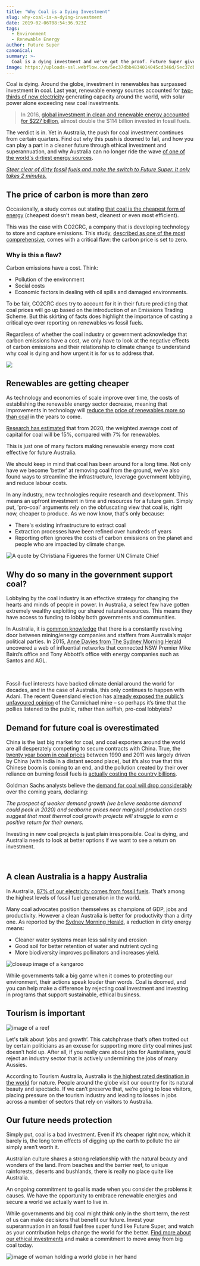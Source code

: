 ```yaml
---
title: "Why Coal is a Dying Investment"
slug: why-coal-is-a-dying-investment
date: 2019-02-06T08:54:36.923Z
tags: 
  - Environment
  - Renewable Energy
author: Future Super
canonical: 
summary: >-
  Coal is a dying investment and we've got the proof. Future Super gives the full story on why Australians are steering clear from fossil fuel investments. 
image: https://uploads-ssl.webflow.com/5ec37dbb4834014045cd346d/5ec37dbc48340154b0cd3d29_Blog%20-%20main%20images%20_2.0.png
---
```


Coal is dying. Around the globe, investment in renewables has surpassed investment in coal. Last year, renewable energy sources accounted for [two-thirds of new electricity](http://www.theaustralian.com.au/news/nation/solar-exceeds-new-investment-in-coal/news-story/cdde93d6c7e6a5645f9a69d25c0485d2) generating capacity around the world, with solar power alone exceeding new coal investments.

> In 2016, [global investment in clean and renewable energy accounted for $227 billion](https://www.ft.com/content/702822b6-46f0-11e7-8d27-59b4dd6296b8), almost double the $114 billion invested in fossil fuels.

The verdict is in. Yet in Australia, the push for coal investment continues from certain quarters. Find out why this push is doomed to fail, and how you can play a part in a cleaner future through ethical investment and superannuation, and why Australia can no longer ride the wave [of one of the world's dirtiest energy sources](http://www.iea.org/bookshop/735-Medium-Term_Coal_Market_Report_2016).

[_Steer clear of dirty fossil fuels and make the switch to Future Super. It only takes 2 minutes._](https://join.myfuturesuper.com.au/)

The price of carbon is more than zero
-------------------------------------

Occasionally, a study comes out stating [that coal is the cheapest form of energy](http://old.co2crc.com.au/dls/brochures/LCOE_Executive_Summary.pdf) (cheapest doesn't mean best, cleanest or even most efficient).

This was the case with CO2CRC, a company that is developing technology to store and capture emissions. This study, [described as one of the most comprehensive](http://www.abc.net.au/triplej/programs/hack/coal-versus-renewables-what-you-need-to-know/8269964), comes with a critical flaw: the carbon price is set to zero.

### Why is this a flaw?

Carbon emissions have a cost. Think:

*   Pollution of the environment
*   Social costs
*   Economic factors in dealing with oil spills and damaged environments.

To be fair, CO2CRC does try to account for it in their future predicting that coal prices will go up based on the introduction of an Emissions Trading Scheme. But this skirting of facts does highlight the importance of casting a critical eye over reporting on renewables vs fossil fuels.

Regardless of whether the coal industry or government acknowledge that carbon emissions have a cost, we only have to look at the negative effects of carbon emissions and their relationship to climate change to understand why coal is dying and how urgent it is for us to address that.

![](https://lh4.googleusercontent.com/4w-3OSl7CPgD2i75AuEItzDBocSXncw1rmSIzmsLIZy-TpMqZzx4cfxXRA9C2Bx3xP8PqNZGPoOfrri-4z64DitgTjCen034xDnK7kABVQus9VjsOJPo0xKzPd4l_sl1FqPAWESV)

Renewables are getting cheaper
------------------------------

As technology and economies of scale improve over time, the costs of establishing the renewable energy sector decrease, meaning that improvements in technology will [reduce the price of renewables more so than coal](https://theconversation.com/renewables-will-be-cheaper-than-coal-in-the-future-here-are-the-numbers-84433) in the years to come.

[Research has estimated](https://www.environment.gov.au/system/files/resources/1d6b0464-6162-4223-ac08-3395a6b1c7fa/files/emissions-mitigation-policies.pdf) that from 2020, the weighted average cost of capital for coal will be 15%, compared with 7% for renewables.

This is just one of many factors making renewable energy more cost effective for future Australia.

We should keep in mind that coal has been around for a long time. Not only have we become 'better’ at removing coal from the ground, we’ve also found ways to streamline the infrastructure, leverage government lobbying, and reduce labour costs.

In any industry, new technologies require research and development. This means an upfront investment in time and resources for a future gain. Simply put, 'pro-coal’ arguments rely on the obfuscating view that coal is, right now, cheaper to produce. As we now know, that's only because:

*   There's existing infrastructure to extract coal
*   Extraction processes have been refined over hundreds of years
*   Reporting often ignores the costs of carbon emissions on the planet and people who are impacted by climate change.

![A quote by Christiana Figueres the former UN Climate Chief](https://lh6.googleusercontent.com/PFK9vb5pC8HEtyafRUUADMXITK9PVNSMxiUqw_eylOx1lazTMVIHM97FmfmEvFT61Dn9b4tg9rxVDc9DUJM1CGjucr2C0wy9BT1iC3JaW7mck-vPmOygILEukyLT1w_wEgFuY3qR)

Why do so many in the government support coal?
----------------------------------------------

Lobbying by the coal industry is an effective strategy for changing the hearts and minds of people in power. In Australia, a select few have gotten extremely wealthy exploiting our shared natural resources. This means they have access to funding to lobby both governments and communities.

In Australia, it is [common knowledge](https://theconversation.com/the-fossil-fuelled-political-economy-of-australian-elections-61394) that there is a constantly revolving door between mining/energy companies and staffers from Australia’s major political parties. In 2015, [Anne Davies from The Sydney Morning Herald](http://www.smh.com.au/nsw/csg-industry-hires-wellconnected-staffers-20150515-gh2rg3.html) uncovered a web of influential networks that connected NSW Premier Mike Baird’s office and Tony Abbott’s office with energy companies such as Santos and AGL.

 

Fossil-fuel interests have backed climate denial around the world for decades, and in the case of Australia, this only continues to happen with Adani. The recent Queensland election has [already exposed the public’s unfavoured opinion](http://www.couriermail.com.au/news/opinion/opinion-adanis-carmichael-mine-unpopular-as-state-election-results-show/news-story/fc6d73295603494edd2a05bfbfe4969b) of the Carmichael mine – so perhaps it’s time that the pollies listened to the public, rather than selfish, pro-coal lobbyists?  

Demand for future coal is overestimated
---------------------------------------

China is the last big market for coal, and coal exporters around the world are all desperately competing to secure contracts with China. True, the [twenty year boom in coal prices](http://grist.org/climate-energy/goldman-sachs-says-coal-export-terminals-are-a-bad-investment/) between 1990 and 2011 was largely driven by China (with India in a distant second place), but it’s also true that this Chinese boom is coming to an end, and the pollution created by their over reliance on burning fossil fuels is [actually costing the country billions](http://grist.org/news/china-to-spend-big-to-clean-up-its-air/).  

Goldman Sachs analysts believe the [demand for coal will drop considerably](http://d35brb9zkkbdsd.cloudfront.net/wp-content/uploads/2013/08/GS_Rocks__Ores_-_Thermal_Coal_July_2013.pdf) over the coming years, declaring:

_The prospect of weaker demand growth (we believe seaborne demand could peak in 2020) and seaborne prices near marginal production costs suggest that most thermal coal growth projects will struggle to earn a positive return for their owners._

Investing in new coal projects is just plain irresponsible. Coal is dying, and Australia needs to look at better options if we want to see a return on investment.

 

A clean Australia is a happy Australia
--------------------------------------

In Australia, [87% of our electricity comes from fossil fuels](https://www.environment.gov.au/system/files/resources/97a4f50c-24ac-4fe5-b3e5-5f93066543a4/files/independent-review-national-elec-market-prelim.pdf). That’s among the highest levels of fossil fuel generation in the world.

Many coal advocates position themselves as champions of GDP, jobs and productivity. However a clean Australia is better for productivity than a dirty one. As reported by the [Sydney Morning Herald](http://www.smh.com.au/comment/neglecting-the-environment-is-a-bad-investment-that-will-burden-future-generations-20170307-gushpu.html), a reduction in dirty energy means:

*   Cleaner water systems mean less salinity and erosion
*   Good soil for better retention of water and nutrient cycling
*   More biodiversity improves pollinators and increases yield.

![closeup image of a kangaroo](https://lh4.googleusercontent.com/8xfa7Ca296JaO0_n6Flj0Yjn0rJbUt43k7m-0XUFdiETxRnHP2kTq0w6btTj7EI26psI94CNbjzj4R34pqnGu1KI9jSymD0j5z-DQXgUmJU0kAAktSH_FubGzCGlBItAxXWH0pHQ)

While governments talk a big game when it comes to protecting our environment, their actions speak louder than words. Coal is doomed, and you can help make a difference by rejecting coal investment and investing in programs that support sustainable, ethical business.

Tourism is important
--------------------

![image of a reef](https://lh6.googleusercontent.com/75YWCa-i6WvOlnZ0D4hFot-XgtDo6kOWp1SM5xJS7cbFdZmIRQTvx_vf8TLFuYYGyHgdFjZXW37xgLlCZiSO7KIeCqbd3tSpZ3mqkxb7ux1JW0ivGLe1VIwcRggLKVc_Q_TQdOPj)

Let's talk about ‘jobs and growth’. This catchphrase that’s often trotted out by certain politicians as an excuse for supporting more dirty coal mines just doesn’t hold up. After all, if you really care about jobs for Australians, you’d reject an industry sector that is actively undermining the jobs of many Aussies.

According to Tourism Australia, Australia is [the highest rated destination in the world](http://www.smh.com.au/comment/neglecting-the-environment-is-a-bad-investment-that-will-burden-future-generations-20170307-gushpu.html) for nature. People around the globe visit our country for its natural beauty and spectacle. If we can’t preserve that, we’re going to lose visitors, placing pressure on the tourism industry and leading to losses in jobs across a number of sectors that rely on visitors to Australia.

Our future needs protection
---------------------------

Simply put, coal is a bad investment. Even if it’s cheaper right now, which it barely is, the long term effects of digging up the earth to pollute the air simply aren’t worth it.

Australian culture shares a strong relationship with the natural beauty and wonders of the land. From beaches and the barrier reef, to unique rainforests, deserts and bushlands, there is really no place quite like Australia.

An ongoing commitment to goal is made when you consider the problems it causes. We have the opportunity to embrace renewable energies and secure a world we actually want to live in.

While governments and big coal might think only in the short term, the rest of us can make decisions that benefit our future. Invest your superannuation in an fossil fuel free super fund like Future Super, and watch as your contribution helps change the world for the better. [Find more about our ethical investments](https://www.myfuturesuper.com.au/choosing/investments) and make a commitment to move away from big coal today.

![image of woman holding a world globe in her hand](https://lh3.googleusercontent.com/UCAvyP3v6R-YHVxcyv3BB33MC6oowUMwewPb9MBn3UdOIDN2wGDHAL5pZ9lE792BLr158Z1oxYd_Ura1itWzfV5xRjCUlihSrnwBhVyxJzQqoOB2q8fVopalv2h8BFNM4vYIqIDS)

